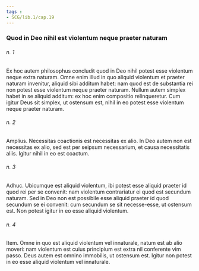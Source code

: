```yaml
---
tags : 
- SCG/lib.1/cap.19
---
```


### Quod in Deo nihil est violentum neque praeter naturam

###### n. 1
Ex hoc autem philosophus concludit quod in Deo nihil potest esse violentum neque extra naturam. Omne enim illud in quo aliquid violentum et praeter naturam invenitur, aliquid sibi additum habet: nam quod est de substantia rei non potest esse violentum neque praeter naturam. Nullum autem simplex habet in se aliquid additum: ex hoc enim compositio relinqueretur. Cum igitur Deus sit simplex, ut ostensum est, nihil in eo potest esse violentum neque praeter naturam.

###### n. 2
Amplius. Necessitas coactionis est necessitas ex alio. In Deo autem non est necessitas ex alio, sed est per seipsum necessarium, et causa necessitatis aliis. Igitur nihil in eo est coactum.

###### n. 3
Adhuc. Ubicumque est aliquid violentum, ibi potest esse aliquid praeter id quod rei per se convenit: nam violentum contrariatur ei quod est secundum naturam. Sed in Deo non est possibile esse aliquid praeter id quod secundum se ei convenit: cum secundum se sit necesse-esse, ut ostensum est. Non potest igitur in eo esse aliquid violentum.

###### n. 4
Item. Omne in quo est aliquid violentum vel innaturale, natum est ab alio moveri: nam violentum est cuius principium est extra nil conferente vim passo. Deus autem est omnino immobilis, ut ostensum est. Igitur non potest in eo esse aliquid violentum vel innaturale.

